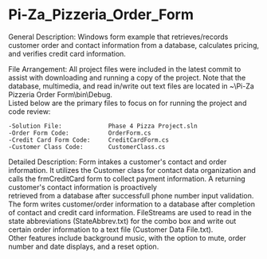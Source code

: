 # Pi-Za_Pizzeria_Order_Form

General Description:
Windows form example that retrieves/records customer order and contact information from a database, calculates pricing, 
and verifies credit card information.

File Arrangement:
All project files were included in the latest commit to assist with downloading and running a copy of the project.  Note 
that the database, multimedia, and read in/write out text files are located in ~\Pi-Za Pizzeria Order Form\bin\Debug.  
Listed below are the primary files to focus on for running the project and code review:
	
	-Solution File: 			Phase 4 Pizza Project.sln
	-Order Form Code:			OrderForm.cs
    -Credit Card Form Code:		CreditCardForm.cs
	-Customer Class Code:		CustomerClass.cs

Detailed Description:
Form intakes a customer's contact and order information.  It utilizes the Customer class for contact data organization
and calls the frmCreditCard form to collect payment information.  A returning customer's contact information is proactively   
retrieved from a database after successfull phone number input validation.  The form writes customer/order information to 
a database after completion of contact and credit card information.  FileStreams are used to read in the state
abbreviations (StateAbbrev.txt) for the combo box and write out certain order information to a text file (Customer Data File.txt).  
Other features include background music, with the option to mute, order number and date displays, and a reset option.
